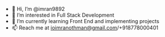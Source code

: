 - 👋 Hi, I’m @imran9892
- 👀 I’m interested in Full Stack Development
- 🌱 I’m currently learning Front End and implementing projects
- 📫 Reach me at ioimranothman@gmail.com/+918778000401

<!---
imran9892/imran9892 is a ✨ special ✨ repository because its `README.md` (this file) appears on your GitHub profile.
You can click the Preview link to take a look at your changes.
--->
